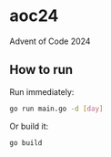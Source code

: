 # aoc24

Advent of Code 2024

## How to run

Run immediately:

```bash
go run main.go -d [day]
```

Or build it:

```bash
go build
```
